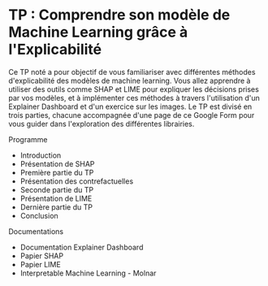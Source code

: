 # TP : Comprendre son modèle de Machine Learning grâce à l'Explicabilité 

Ce TP noté a pour objectif de vous familiariser avec différentes méthodes d'explicabilité des modèles de machine learning. Vous allez apprendre à utiliser des outils comme SHAP et LIME pour expliquer les décisions prises par vos modèles, et à implémenter ces méthodes à travers l'utilisation d'un Explainer Dashboard et d'un exercice sur les images. Le TP est divisé en trois parties, chacune accompagnée d'une page de ce Google Form pour vous guider dans l'exploration des différentes librairies.

Programme
 
- Introduction
- Présentation de SHAP
- Première partie du TP
- Présentation des contrefactuelles
- Seconde partie du TP
- Présentation de LIME
- Dernière partie du TP
- Conclusion

Documentations

- Documentation Explainer Dashboard
- Papier SHAP
- Papier LIME
- Interpretable Machine Learning - Molnar
